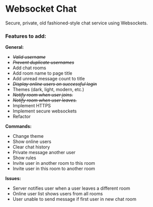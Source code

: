 # Websocket Chat
Secure, private, old fashioned-style chat service using Websockets.
<h3>Features to add:</h3>

<p><b>General:</b></p>
<ul>
  <li><s><i>Valid username</i></s></li>
  <li><s><i>Prevent duplicate usernames</i></s></li>
  <li>Add chat rooms</li>
  <li>Add room name to page title</li>
  <li>Add unread message count to title</li>
  <li><s><i>Display online users on successful login</i></s></li>
  <li>Themes (dark, light, modern, etc.)</li>
  <li><s><i>Notify room when user joins.</i></s></li>
  <li><s><i>Notify room when user leaves.</i></s></li>
  <li>Implement HTTPS</li>
  <li>Implement secure websockets</li>
  <li>Refactor</li>
</ul>

<p><b>Commands:</b></p>
<ul>
  <li>Change theme</li>
  <li>Show online users</li>
  <li>Clear chat history</li>
  <li>Private message another user</li>
  <li>Show rules</li>
  <li>Invite user in another room to this room</li>
  <li>Invite user in this room to another room</li>
</ul>

<p><b>Issues:</b></p>
<ul>
  <li>Server notifies user when a user leaves a different room</li>
  <li>Online user list shows users from all rooms</li>
  <li>User unable to send message if first user in new chat room</li>
</ul>
